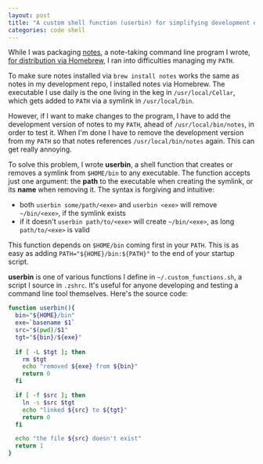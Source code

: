 ```yaml
---
layout: post
title: "A custom shell function (userbin) for simplifying development of CL tools"
categories: code shell
---
```


While I was packaging [notes](https://github.com/kylebebak/notes), a note-taking command line program I wrote, [for distribution via Homebrew](../homebrew/distribute-program-via-homebrew), I ran into difficulties managing my `PATH`.

To make sure notes installed via  `brew install notes` works the same as notes in my development repo, I installed notes via Homebrew. The executable I use daily is the one living in the keg in `/usr/local/Cellar`, which gets added to `PATH` via a symlink in `/usr/local/bin`.

However, if I want to make changes to the program, I have to add the development version of notes to my `PATH`, ahead of `/usr/local/bin/notes`, in order to test it. When I'm done I have to remove the development version from my `PATH` so that notes references `/usr/local/bin/notes` again. This can get really annoying.

To solve this problem, I wrote __userbin__, a shell function that creates or removes a symlink from `$HOME/bin` to any executable. The function accepts just one argument: the __path__ to the executable when creating the symlink, or its __name__ when removing it. The syntax is forgiving and intuitive:

- both `userbin some/path/<exe>` and `userbin <exe>` will remove `~/bin/<exe>`, if the symlink exists
- if it doesn't `userbin path/to/<exe>` will create `~/bin/<exe>`, as long `path/to/<exe>` is valid

This function depends on `$HOME/bin` coming first in your `PATH`. This is as easy as adding `PATH="${HOME}/bin:${PATH}"` to the end of your startup script.

__userbin__ is one of various functions I define in `~/.custom_functions.sh`, a script I source in `.zshrc`. It's useful for anyone developing and testing a command line tool themselves. Here's the source code:

~~~sh
function userbin(){
  bin="${HOME}/bin"
  exe=`basename $1`
  src="$(pwd)/$1"
  tgt="${bin}/${exe}"
  
  if [ -L $tgt ]; then
    rm $tgt
    echo "removed ${exe} from ${bin}"
    return 0
  fi

  if [ -f $src ]; then
    ln -s $src $tgt
    echo "linked ${src} to ${tgt}"
    return 0
  fi

  echo "the file ${src} doesn't exist"
  return 1
}
~~~

